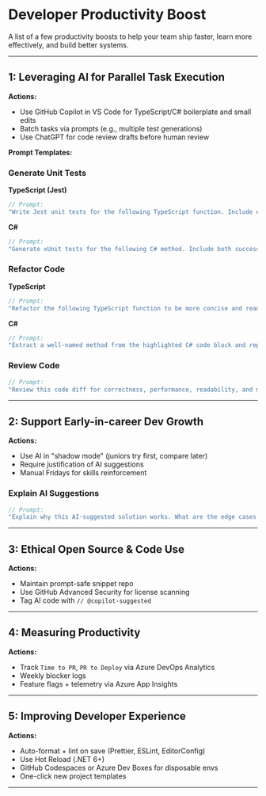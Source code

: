 # Developer Productivity Boost

A list of a few productivity boosts to help your team ship faster, learn more effectively, and build better systems.

---

## 1: Leveraging AI for Parallel Task Execution

**Actions:**
- Use GitHub Copilot in VS Code for TypeScript/C# boilerplate and small edits
- Batch tasks via prompts (e.g., multiple test generations)
- Use ChatGPT for code review drafts before human review

**Prompt Templates:**

### Generate Unit Tests

**TypeScript (Jest)**
```ts
// Prompt:
"Write Jest unit tests for the following TypeScript function. Include edge cases and one failure scenario."
```

**C#**
```csharp
// Prompt:
"Generate xUnit tests for the following C# method. Include both success and failure cases."
```

### Refactor Code

**TypeScript**
```ts
// Prompt:
"Refactor the following TypeScript function to be more concise and readable without changing its behavior:"
```

**C#**
```csharp
// Prompt:
"Extract a well-named method from the highlighted C# code block and replace it in the original method."
```

### Review Code
```ts
// Prompt:
"Review this code diff for correctness, performance, readability, and maintainability. Suggest improvements."
```

---

## 2: Support Early-in-career Dev Growth

**Actions:**
- Use AI in "shadow mode" (juniors try first, compare later)
- Require justification of AI suggestions
- Manual Fridays for skills reinforcement

### Explain AI Suggestions
```ts
// Prompt:
"Explain why this AI-suggested solution works. What are the edge cases it may miss?"
```

---

## 3: Ethical Open Source & Code Use

**Actions:**
- Maintain prompt-safe snippet repo
- Use GitHub Advanced Security for license scanning
- Tag AI code with `// @copilot-suggested`

---

## 4: Measuring Productivity

**Actions:**
- Track `Time to PR`, `PR to Deploy` via Azure DevOps Analytics
- Weekly blocker logs
- Feature flags + telemetry via Azure App Insights

---

## 5: Improving Developer Experience

**Actions:**
- Auto-format + lint on save (Prettier, ESLint, EditorConfig)
- Use Hot Reload (.NET 6+)
- GitHub Codespaces or Azure Dev Boxes for disposable envs
- One-click new project templates

---
